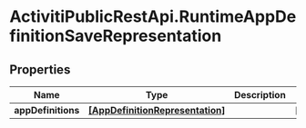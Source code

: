 # ActivitiPublicRestApi.RuntimeAppDefinitionSaveRepresentation

## Properties
Name | Type | Description | Notes
------------ | ------------- | ------------- | -------------
**appDefinitions** | [**[AppDefinitionRepresentation]**](AppDefinitionRepresentation.md) |  | [optional] 



